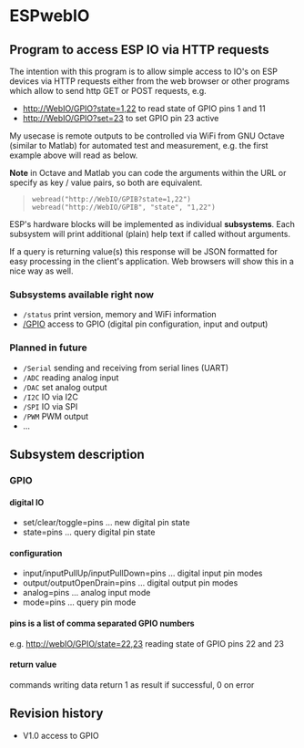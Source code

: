 # ESPwebIO

## Program to access ESP IO via HTTP requests

The intention with this program is to allow simple access to IO's on ESP devices via HTTP requests either from the web browser or other programs which allow to send http GET or POST requests, e.g.

- <http://WebIO/GPIO?state=1,22> to read state of GPIO pins 1 and 11
- <http://WebIO/GPIO?set=23> to set GPIO pin 23 active

My usecase is remote outputs to be controlled via WiFi from GNU Octave (similar to Matlab) for automated test and measurement, e.g. the first example above will read as below.

**Note** in Octave and Matlab you can code the arguments within the URL or specify as key / value pairs, so both are equivalent.

> `webread("http://WebIO/GPIB?state=1,22")`
> `webread("http://WebIO/GPIB", "state", "1,22")`

ESP's hardware blocks will be implemented as individual **subsystems**. Each subsystem will print additional (plain) help text if called without arguments.

If a query is returning value(s) this response will be JSON formatted for easy processing in the client's application. Web browsers will show this in a nice way as well.

### Subsystems available right now

- `/status` print version, memory and WiFi information
- [/GPIO](#gpio) access to GPIO (digital pin configuration, input and output)

### Planned in future

- `/Serial` sending and receiving from serial lines (UART)
- `/ADC` reading analog input
- `/DAC` set analog output
- `/I2C` IO via I2C
- `/SPI` IO via SPI
- `/PWM` PWM output
- ...

## Subsystem description

### GPIO

#### digital IO

- set/clear/toggle=pins ... new digital pin state
- state=pins ... query digital pin state

#### configuration

- input/inputPullUp/inputPullDown=pins ... digital input pin modes
- output/outputOpenDrain=pins ... digital output pin modes
- analog=pins ... analog input mode
- mode=pins ... query pin mode

#### pins is a list of comma separated GPIO numbers

e.g. <http://webIO/GPIO/state=22,23> reading state of GPIO pins 22 and 23

#### return value

commands writing data return 1 as result if successful, 0 on error

## Revision history

- V1.0 access to GPIO
